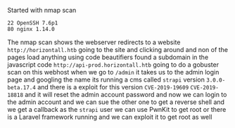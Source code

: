 Started with nmap scan
```
22 OpenSSH 7.6p1
80 nginx 1.14.0
```
The nmap scan shows the webserver redirects to a website `http://horizontall.htb` going to the site and clicking around and non of the pages load anything using code beautifiers found a subdomain in the javascript code `http://api-prod.horizontall.htb` going to do a gobuster scan on this webhost when we go to `/admin` it takes us to the admin login page and googling the name its running a cms called `strapi` version `3.0.0-beta.17.4` and there is a exploit for this version `CVE-2019-19609` `CVE-2019-18818` and it will reset the admin account password and now we can login to the admin account  and we can sue the other one to get a reverse shell and we get a callback as the `strapi` user we can use PwnKit to get root or there is a Laravel framework running and we can exploit it to get root as well 